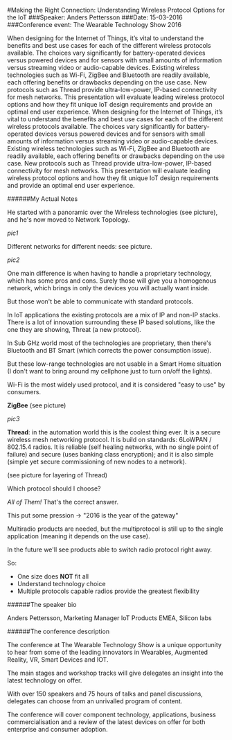 #Making the Right Connection: Understanding Wireless Protocol Options for the IoT
###Speaker: Anders Pettersson
###Date: 15-03-2016
###Conference event: The Wearable Technology Show 2016

When designing for the Internet of Things, it’s vital to understand the benefits and best use cases for each of the different wireless protocols available. The choices vary significantly for battery-operated devices versus powered devices and for sensors with small amounts of information versus streaming video or audio-capable devices. Existing wireless technologies such as Wi-Fi, ZigBee and Bluetooth are readily available, each offering benefits or drawbacks depending on the use case. New protocols such as Thread provide ultra-low-power, IP-based connectivity for mesh networks. This presentation will evaluate leading wireless protocol options and how they fit unique IoT design requirements and provide an optimal end user experience.
When designing for the Internet of Things, it’s vital to understand the benefits and best use cases for each of the different wireless protocols available. The choices vary significantly for battery-operated devices versus powered devices and for sensors with small amounts of information versus streaming video or audio-capable devices. Existing wireless technologies such as Wi-Fi, ZigBee and Bluetooth are readily available, each offering benefits or drawbacks depending on the use case. New protocols such as Thread provide ultra-low-power, IP-based connectivity for mesh networks. This presentation will evaluate leading wireless protocol options and how they fit unique IoT design requirements and provide an optimal end user experience.

######My Actual Notes

He started with a panoramic over the Wireless technologies (see picture), and he's now moved to Network Topology.

*pic1*

Different networks for different needs: see picture.

*pic2*

One main difference is when having to handle a proprietary technology, which has some pros and cons.
Surely those will give you a homogenous network, which brings in only the devices you will actually want inside.

But those won't be able to communicate with standard protocols.

In IoT applications the existing protocols are a mix of IP and non-IP stacks.
There is a lot of innovation surrounding these IP based solutions, like the one they are showing, Threat (a new protocol).

In Sub GHz world most of the technologies are proprietary, then there's Bluetooth and BT Smart (which corrects the power consumption issue).

But these low-range technologies are not usable in a Smart Home situation (I don't want to bring around my cellphone just to turn on/off the lights).

Wi-Fi is the most widely used protocol, and it is considered "easy to use" by consumers.

**ZigBee** (see picture)

*pic3*

**Thread**: in the automation world this is the coolest thing ever. It is a secure wireless mesh networking protocol.
It is build on standards: 6LoWPAN / 802.15.4 radios.
It is reliable (self healing networks, with no single point of failure) and secure (uses banking class encryption); and it is also simple (simple yet secure commissioning of new nodes to a network).

(see picture for layering of Thread)

Which protocol should I choose?

*All of Them!*
That's the correct answer.

This put some pression -> "2016 is the year of the gateway"

Multiradio products are needed, but the multiprotocol is still up to the single application (meaning it depends on the use case).

In the future we'll see products able to switch radio protocol right away.

So:
- One size does **NOT** fit all
- Understand technology choice
- Multiple protocols capable radios provide the greatest flexibility

######The speaker bio

Anders Pettersson, Marketing Manager IoT Products EMEA, Silicon labs

######The conference description

The conference at The Wearable Technology Show is a unique opportunity to hear from some of the leading innovators in Wearables, Augmented Reality, VR, Smart Devices and IOT.

The main stages and workshop tracks will give delegates an insight into the latest technology on offer.

With over 150 speakers and 75 hours of talks and panel discussions, delegates can choose from an unrivalled program of content.

The conference will cover component technology, applications, business commercialisation and a review of the latest devices on offer for both enterprise and consumer adoption.